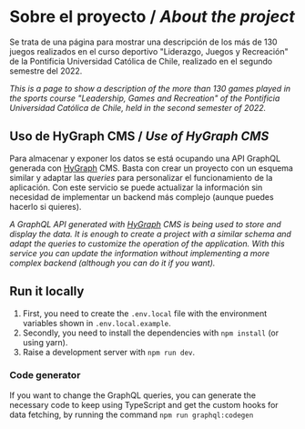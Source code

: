 # Sobre el proyecto / _About the project_

Se trata de una página para mostrar una descripción de los más de 130 juegos realizados en el curso deportivo "Liderazgo, Juegos y Recreación" de la Pontificia Universidad Católica de Chile, realizado en el segundo semestre del 2022.

_This is a page to show a description of the more than 130 games played in the sports course "Leadership, Games and Recreation" of the Pontificia Universidad Católica de Chile, held in the second semester of 2022._

## Uso de HyGraph CMS / _Use of HyGraph CMS_

Para almacenar y exponer los datos se está ocupando una API GraphQL generada con [HyGraph](https://app.hygraph.com) CMS. Basta con crear un proyecto con un esquema similar y adaptar las _queries_ para personalizar el funcionamiento de la aplicación. Con este servicio se puede actualizar la información sin necesidad de implementar un backend más complejo (aunque puedes hacerlo si quieres).

_A GraphQL API generated with [HyGraph](https://app.hygraph.com) CMS is being used to store and display the data. It is enough to create a project with a similar schema and adapt the queries to customize the operation of the application. With this service you can update the information without implementing a more complex backend (although you can do it if you want)._

## Run it locally

1. First, you need to create the `.env.local` file with the environment variables shown in `.env.local.example`.
2. Secondly, you need to install the dependencies with `npm install` (or using yarn).
3. Raise a development server with `npm run dev`.

### Code generator

If you want to change the GraphQL queries, you can generate the necessary code to keep using TypeScript and get the custom hooks for data fetching, by running the command `npm run graphql:codegen`
